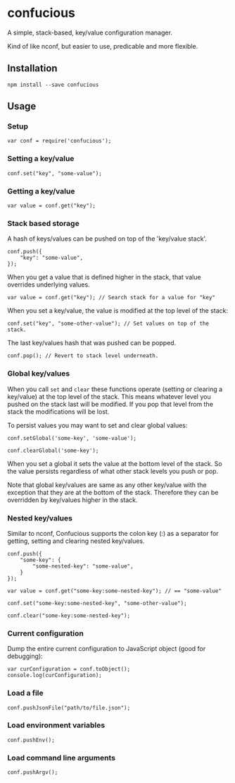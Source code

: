 # confucious

A simple, stack-based, key/value configuration manager. 

Kind of like nconf, but easier to use, predicable and more flexible.

## Installation

	npm install --save confucious

## Usage

### Setup

	var conf = require('confucious');

### Setting a key/value

	conf.set("key", "some-value");

### Getting a key/value

	var value = conf.get("key");

### Stack based storage

A hash of keys/values can be pushed on top of the 'key/value stack'. 

	conf.push({
		"key": "some-value",
	});

When you get a value that is defined higher in the stack, that value overrides underlying values.

	var value = conf.get("key"); // Search stack for a value for "key"

When you set a key/value, the value is modified at the top level of the stack:

	conf.set("key", "some-other-value"); // Set values on top of the stack.

The last key/values hash that was pushed can be popped.

	conf.pop(); // Revert to stack level underneath.

### Global key/values

When you call `set` and `clear` these functions operate (setting or clearing a key/value) at the top level of the stack. This means whatever level you pushed on the stack last will be modified. If you pop that level from the stack the modifications will be lost.

To persist values you may want to set and clear global values:

	conf.setGlobal('some-key', 'some-value');

	conf.clearGlobal('some-key');

When you set a global it sets the value at the bottom level of the stack. So the value persists regardless of what other stack levels you push or pop.

Note that global key/values are same as any other key/value with the exception that they are at the bottom of the stack. Therefore they can be overridden by key/values higher in the stack.  

### Nested key/values

Similar to nconf, Confucious supports the colon key (:) as a separator for getting, setting and clearing nested key/values.

	conf.push({
		"some-key": {
			"some-nested-key": "some-value",
		}
	});

	var value = conf.get("some-key:some-nested-key"); // == "some-value"

	conf.set("some-key:some-nested-key", "some-other-value");

	conf.clear("some-key:some-nested-key");	

### Current configuration

Dump the entire current configuration to JavaScript object (good for debugging):

	var curConfiguration = conf.toObject();
	console.log(curConfiguration);

### Load a file

	conf.pushJsonFile("path/to/file.json");

### Load environment variables

	conf.pushEnv();

### Load command line arguments

	conf.pushArgv();

	


